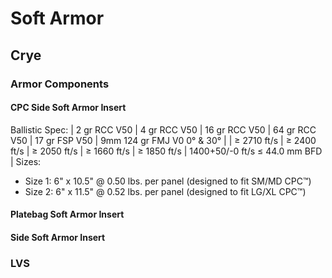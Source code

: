 # Soft Armor

## Crye
### Armor Components
#### CPC Side Soft Armor Insert
Ballistic Spec:
| 2 gr RCC V50    | 4 gr RCC V50       | 16 gr RCC V50  | 64 gr RCC V50  | 17 gr FSP V50 | 9mm 124 gr FMJ V0 0° & 30°    |
| ≥ 2710 ft/s     | ≥ 2400 ft/s        | ≥ 2050 ft/s    | ≥ 1660 ft/s    | ≥ 1850 ft/s	 | 1400+50/-0 ft/s ≤ 44.0 mm BFD |
Sizes:
  - Size 1: 6" x 10.5" @ 0.50 lbs. per panel (designed to fit SM/MD CPC™)
  - Size 2: 6" x 11.5" @ 0.52 lbs. per panel (designed to fit LG/XL CPC™)
#### Platebag Soft Armor Insert
#### Side Soft Armor Insert
### LVS

